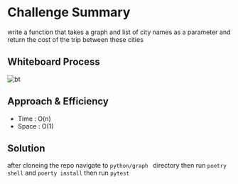 # Challenge Summary
write a function that takes a graph and list of city names
as a parameter and return the cost of the trip between
these cities

## Whiteboard Process
![bt](business_trip.png)

## Approach & Efficiency
- Time : O(n)
- Space : O(1)

## Solution
after cloneing the repo navigate to `python/graph ` directory then run `poetry shell` and `poerty install` then run `pytest`
